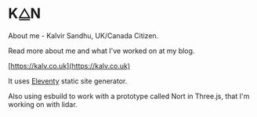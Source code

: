 # K⧋N

About me - Kalvir Sandhu, UK/Canada Citizen.

Read more about me and what I've worked on at my blog.

[https://kalv.co.uk](https://kalv.co.uk)

It uses [Eleventy](https://github.com/11ty/eleventy) static site generator.

Also using esbuild to work with a prototype called Nort in Three.js, that I'm working on with lidar.
